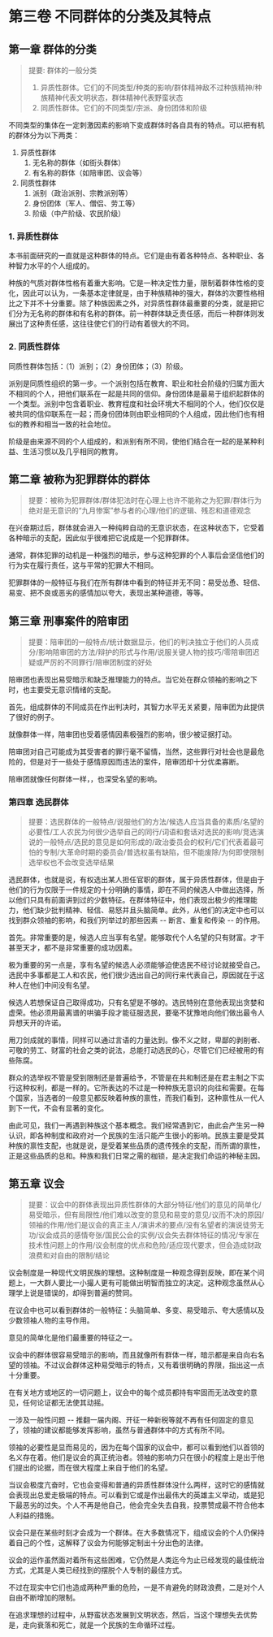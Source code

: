 # 第三卷 不同群体的分类及其特点

## 第一章 群体的分类
> 提要: 群体的一般分类
> 1. 异质性群体。它们的不同类型/种类的影响/群体精神敌不过种族精神/种族精神代表文明状态，群体精神代表野蛮状态
> 2. 同质性群体。它们的不同类型/宗派、身份团体和阶级

不同类型的集体在一定刺激因素的影响下变成群体时各自具有的特点。可以把有机的群体分为以下两类：

1. 异质性群体
    1. 无名称的群体（如街头群体）
    2. 有名称的群体（如陪审团、议会等）
2. 同质性群体
    1. 派别（政治派别、宗教派别等）
    2. 身份团体（军人、僧侣、劳工等）
    3. 阶级（中产阶级、农民阶级）

### 1. 异质性群体
本书前面研究的一直就是这种群体的特点。它们是由有着各种特点、各种职业、各种智力水平的个人组成的。

种族的气质对群体性格有着重大影响。它是一种决定性力量，限制着群体性格的变化，因此可以认为，一条基本定律就是，由于种族精神的强大，群体的次要性格相比之下并不十分重要。除了种族因素之外，对异质性群体最重要的分类，就是把它们分为无名称的群体和有名称的群体。前一种群体缺乏责任感，而后一种群体则发展出了这种责任感，这往往使它们的行动有着很大的不同。

### 2. 同质性群体
同质性群体包括：（1）派别；（2）身份团体；（3）阶级。

派别是同质性组织的第一步。一个派别包括在教育、职业和社会阶级的归属方面大不相同的个人，把他们联系在一起是共同的信仰。身份团体是最易于组织起群体的一个类型。派别中包含着职业、教育程度和社会环境大不相同的个人，他们仅仅是被共同的信仰联系在一起；而身份团体则由职业相同的个人组成，因此他们也有相似的教养和相当一致的社会地位。

阶级是由来源不同的个人组成的，和派别有所不同，使他们结合在一起的是某种利益、生活习惯以及几乎相同的教育。


## 第二章 被称为犯罪群体的群体
> 提要：被称为犯罪群体/群体犯法时在心理上也许不能称之为犯罪/群体行为绝对是无意识的“九月惨案”参与者的心理/他们的逻辑、残忍和道德观念

在兴奋期过后，群体就会进入一种纯粹自动的无意识状态，在这种状态下，它受着各种暗示的支配，因此似乎很难把它说成是一个犯罪群体。

通常，群体犯罪的动机是一种强烈的暗示，参与这种犯罪的个人事后会坚信他们的行为实在履行责任，这与平常的犯罪大不相同。

犯罪群体的一般特征与我们在所有群体中看到的特征并无不同：易受怂恿、轻信、易变、把不良或恶劣的感情加以夸大，表现出某种道德，等等。


## 第三章 刑事案件的陪审团
> 提要：陪审团的一般特点/统计数据显示，他们的判决独立于他们的人员成分/影响陪审团的方法/辩护的形式与作用/说服关键人物的技巧/零陪审团迟疑或严厉的不同罪行/陪审团制度的好处

陪审团也表现出易受暗示和缺乏推理能力的特点。当它处在群众领袖的影响之下时，也主要受无意识情绪的支配。

首先，组成群体的不同成员在作出判决时，其智力水平无关紧要，陪审团为此提供了很好的例子。

就像群体一样，陪审团也受着感情因素极强烈的影响，很少被证据打动。

陪审团对自己可能成为其受害者的罪行毫不留情，当然，这些罪行对社会也是最危险的，但是对于一些处于感情原因而违法的案件，陪审团却十分优柔寡断。

陪审团就像任何群体一样，，也深受名望的影响。


### 第四章 选民群体
> 提要：选民群体的一般特点/说服他们的方法/候选人应当具备的素质/名望的必要性/工人农民为何很少选举自己的同行/词语和套话对选民的影响/竞选演说的一般特点/选民的意见是如何形成的/政治委员会的权利/它们代表着最可怕的专制/大革命时期的委员会/普选权虽有缺陷，但不能废除/为何即使限制选举权也不会改变选举结果

选民群体，也就是说，有权选出某人担任官职的群体，属于异质性群体，但是由于他们的行为仅限于一件规定的十分明确的事情，即在不同的候选人中做出选择，所以他们只具有前面讲到过的少数特征。在群体特征中，他们表现出极少的推理能力，他们缺少批判精神、轻信、易怒并且头脑简单。此外，从他们的决定中也可以找到群众领袖的影响，和我们列举过的那些因素 -- 断言、重复和传染 -- 的作用。

首先。非常重要的是，候选人应当享有名望。能够取代个人名望的只有财富。才干甚至天才，都不是非常重要的成功因素。

极为重要的另一点是，享有名望的候选人必须能够迫使选民不经讨论就接受自己。选民中多事都是工人和农民，他们很少选出自己的同行来代表自己，原因就在于这种人在他们中间没有名望。

候选人若想保证自己取得成功，只有名望是不够的。选民特别在意他表现出贪婪和虚荣。他必须用最离谱的哄骗手段才能征服选民，要毫不犹豫地向他们做出最令人异想天开的许诺。

用刀剑成就的事情，同样可以通过言语的力量达到。像不义之财，卑鄙的剥削者、可敬的劳工、财富的社会之类的说法，总能打动选民的心，尽管它们已经被用的有些陈腐。

群众的选举权不管是受到限制还是普遍给予，不管是在共和制还是在君主制之下实行这种权利，都是一样的。它所表达的不过是一种种族无意识的向往和需要。在每个国家，当选者的一般意见都反映着种族的禀性，而我们看到，这种禀性从一代人到下一代，不会有显著的变化。

由此可见，我们一再遇到种族这个基本概念。我们经常遇到它，由此会产生另一种认识，即各种制度和政府对一个民族的生活只能产生很小的影响。民族主要是受其种族的禀性支配，也就是说，是受着某些品质的遗传残余的支配，而所谓的禀性，正是这些品质的总和。种族和我们日常之需的枷锁，是决定我们命运的神秘主因。


## 第五章 议会
> 提要：议会中的群体表现出异质性群体的大部分特征/他们的意见的简单化/易受暗示，但有局限性/他们难以改变的意见和易变的意见/议而不决的原因/领袖的作用/他们是议会的真正主人/演讲术的要点/没有名望者的演说徒劳无功/议会成员的感情夸张/国民公会的实例/议会失去群体特征的情况/专家在技术性问题上的作用/议会制度的优点和危险/适应现代要求，但会造成财政浪费和对自由的限制/结论

议会制度是一种现代文明民族的理想。这种制度是一种观念得到反映，即在某个问题上，一大群人要比一小撮人更有可能做出明智而独立的决定。这种观念虽然从心理学上说是错误的，却得到普遍的赞同。

在议会中也可以看到群体的一般特征：头脑简单、多变、易受暗示、夸大感情以及少数领袖人物的主导作用。

意见的简单化是他们最重要的特征之一。

议会中的群体很容易受暗示的影响，而且就像所有群体一样，暗示都是来自向右名望的领袖。不过议会群体这种易受暗示的特点，又有着很明确的界限，指出这一点十分重要。

在有关地方或地区的一切问题上，议会中的每个成员都持有牢固而无法改变的意见，任何论证都无法使其动摇。

一涉及一般性问题 -- 推翻一届内阁、开征一种新税等就不再有任何固定的意见了，领袖的建议都能够发挥影响，虽然与普通群体中的方式有所不同。

领袖的必要性是显而易见的，因为在每个国家的议会中，都可以看到他们以首领的名义存在着。他们是议会的真正统治者。领袖的影响力只在很小的程度上是出于他们提出的论据，而在很大程度上来自于他们的名望。

当议会极度亢奋时，它也会变得和普通的异质性群体没什么两样，这时它的感情就会表现出总爱走极端的特点。可以看到它或是作出最伟大的英雄主义举动，或是犯下最恶劣的过失。个人不再是他自己，他会完全失去自我，投票赞成最不符合他本人利益的措施。

议会只是在某些时刻才会成为一个群体。在大多数情况下，组成议会的个人仍保持着自己的个性，这解释了议会为何能够定制出十分出色的法律。

议会的运作虽然面对着所有这些困难，它仍然是人类迄今为止已经发现的最佳统治方式，尤其是人类已经找到的摆脱个人专制的最佳方式。

不过在现实中它们也造成两种严重的危险，一是不肯避免的财政浪费，二是对个人自由不断增加的限制。

在追求理想的过程中，从野蛮状态发展到文明状态，然后，当这个理想失去优势是，走向衰落和死亡，就是一个民族的生命循环过程。